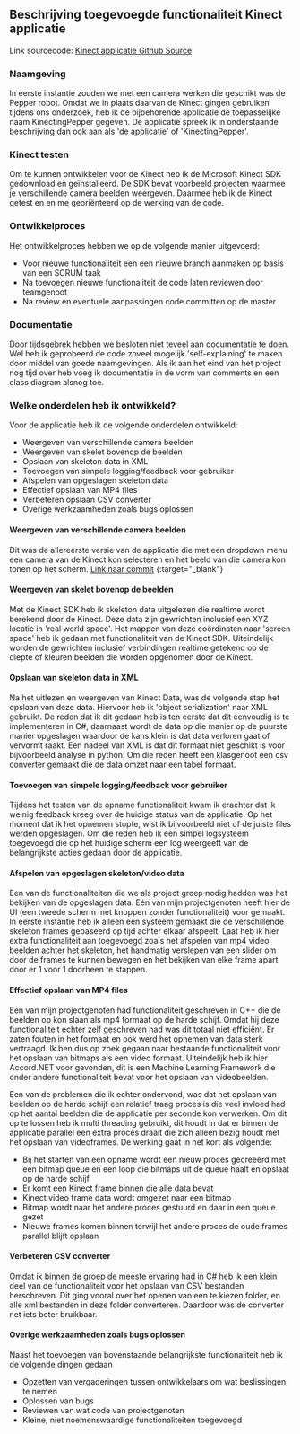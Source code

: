 ## Beschrijving toegevoegde functionaliteit Kinect applicatie

Link sourcecode: [Kinect applicatie Github Source](https://github.com/Hans2131/KinectingPepper)

### Naamgeving
In eerste instantie zouden we met een camera werken die geschikt was de Pepper robot. Omdat we in plaats daarvan de Kinect gingen gebruiken tijdens ons onderzoek, heb ik de bijbehorende applicatie de toepasselijke naam KinectingPepper gegeven. De applicatie spreek ik in onderstaande beschrijving dan ook aan als 'de applicatie' of 'KinectingPepper'.

### Kinect testen
Om te kunnen ontwikkelen voor de Kinect heb ik de Microsoft Kinect SDK gedownload en geïnstalleerd. De SDK bevat voorbeeld projecten waarmee je verschillende camera beelden weergeven. Daarmee heb ik de Kinect getest en en me georiënteerd op de werking van de code.

### Ontwikkelproces
Het ontwikkelproces hebben we op de volgende manier uitgevoerd:
- Voor nieuwe functionaliteit een een nieuwe branch aanmaken op basis van een SCRUM taak
- Na toevoegen nieuwe functionaliteit de code laten reviewen door teamgenoot
- Na review en eventuele aanpassingen code committen op de master

### Documentatie
Door tijdsgebrek hebben we besloten niet teveel aan documentatie te doen. Wel heb ik geprobeerd de code zoveel mogelijk 'self-explaining' te maken door middel van goede naamgevingen. Als ik aan het eind van het project nog tijd over heb voeg ik documentatie in de vorm van comments en een class diagram alsnog toe.

### Welke onderdelen heb ik ontwikkeld?
Voor de applicatie heb ik de volgende onderdelen ontwikkeld:
- Weergeven van verschillende camera beelden
- Weergeven van skelet bovenop de beelden
- Opslaan van skeleton data in XML
- Toevoegen van simpele logging/feedback voor gebruiker
- Afspelen van opgeslagen skeleton data
- Effectief opslaan van MP4 files
- Verbeteren opslaan CSV converter
- Overige werkzaamheden zoals bugs oplossen

#### Weergeven van verschillende camera beelden 
Dit was de allereerste versie van de applicatie die met een dropdown menu een camera van de Kinect kon selecteren en het beeld van die camera kon tonen op het scherm. [Link naar commit](https://github.com/Hans2131/KinectingPepper/commit/f3f9319b950546b7e1e77b053c85ea98bf3b0ee0) {:target="_blank"}

#### Weergeven van skelet bovenop de beelden
Met de Kinect SDK heb ik skeleton data uitgelezen die realtime wordt berekend door de Kinect. Deze data zijn gewrichten inclusief een XYZ locatie in 'real world space'. Het mappen van deze coördinaten naar 'screen space' heb ik gedaan met functionaliteit van de Kinect SDK. Uiteindelijk worden de gewrichten inclusief verbindingen realtime getekend op de diepte of kleuren beelden die worden opgenomen door de Kinect.

#### Opslaan van skeleton data in XML
Na het uitlezen en weergeven van Kinect Data, was de volgende stap het opslaan van deze data. Hiervoor heb ik 'object serialization' naar XML gebruikt. De reden dat ik dit gedaan heb is ten eerste dat dit eenvoudig is te implementeren in C#, daarnaast wordt de data op die manier op de puurste manier opgeslagen waardoor de kans klein is dat data verloren gaat of vervormt raakt. Een nadeel van XML is dat dit formaat niet geschikt is voor bijvoorbeeld analyse in python. Om die reden heeft een klasgenoot een csv converter gemaakt die de data omzet naar een tabel formaat.

#### Toevoegen van simpele logging/feedback voor gebruiker
Tijdens het testen van de opname functionaliteit kwam ik erachter dat ik weinig feedback kreeg over de huidige status van de applicatie. Op het moment dat ik het opnemen stopte, wist ik bijvoorbeeld niet of de juiste files werden opgeslagen. Om die reden heb ik een simpel logsysteem toegevoegd die op het huidige scherm een log weergeeft van de belangrijkste acties gedaan door de applicatie.

#### Afspelen van opgeslagen skeleton/video data
Een van de functionaliteiten die we als project groep nodig hadden was het bekijken van de opgeslagen data. Eén van mijn projectgenoten heeft hier de UI (een tweede scherm met knoppen zonder functionaliteit) voor gemaakt. In eerste instantie heb ik alleen een systeem gemaakt die de verschillende skeleton frames gebaseerd op tijd achter elkaar afspeelt. Laat heb ik hier extra functionaliteit aan toegevoegd zoals het afspelen van mp4 video beelden achter het skeleton, het handmatig verslepen van een slider om door de frames te kunnen bewegen en het bekijken van elke frame apart door er 1 voor 1 doorheen te stappen.

#### Effectief opslaan van MP4 files
Een van mijn projectgenoten had functionaliteit geschreven in C++ die de beelden op kon slaan als mp4 formaat op de harde schijf. Omdat hij deze functionaliteit echter zelf geschreven had was dit totaal niet efficiënt. Er zaten fouten in het formaat en ook werd het opnemen van data sterk vertraagd. Ik ben dus op zoek gegaan naar bestaande functionaliteit voor het opslaan van bitmaps als een video formaat. Uiteindelijk heb ik hier Accord.NET voor gevonden, dit is een Machine Learning Framework die onder andere functionaliteit bevat voor het opslaan van videobeelden. 

Een van de problemen die ik echter ondervond, was dat het opslaan van beelden op de harde schijf een relatief traag proces is die veel invloed had op het aantal beelden die de applicatie per seconde kon verwerken. Om dit op te lossen heb ik multi threading gebruikt, dit houdt in dat er binnen de applicatie parallel een extra proces draait die zich alleen bezig houdt met het opslaan van videoframes. De werking gaat in het kort als volgende:
- Bij het starten van een opname wordt een nieuw proces gecreeërd met een bitmap queue en een loop die bitmaps uit de queue haalt en opslaat op de harde schijf
- Er komt een Kinect frame binnen die alle data bevat
- Kinect video frame data wordt omgezet naar een bitmap
- Bitmap wordt naar het andere proces gestuurd en daar in een queue gezet
- Nieuwe frames komen binnen terwijl het andere proces de oude frames parallel blijft opslaan

#### Verbeteren CSV converter
Omdat ik binnen de groep de meeste ervaring had in C# heb ik een klein deel van de functionaliteit voor het opslaan van CSV bestanden herschreven. Dit ging vooral over het openen van een te kiezen folder, en alle xml bestanden in deze folder converteren. Daardoor was de converter net iets beter bruikbaar.

#### Overige werkzaamheden zoals bugs oplossen
Naast het toevoegen van bovenstaande belangrijkste functionaliteit heb ik de volgende dingen gedaan
- Opzetten van vergaderingen tussen ontwikkelaars om wat beslissingen te nemen
- Oplossen van bugs
- Reviewen van wat code van projectgenoten
- Kleine, niet noemenswaardige functionaliteiten toegevoegd

